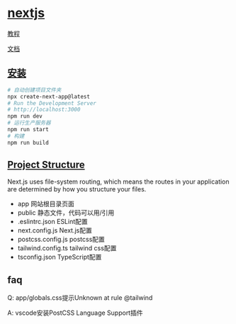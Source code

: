 # [nextjs](https://nextjs.org/)

[教程](https://nextjs.org/learn/foundations/about-nextjs)

[文档](https://nextjs.org/docs)

## [安装](https://nextjs.org/docs/getting-started/installation)

```bash
# 自动创建项目文件夹
npx create-next-app@latest
# Run the Development Server
# http://localhost:3000
npm run dev
# 运行生产服务器
npm run start
# 构建
npm run build
```

## [Project Structure](https://nextjs.org/docs/getting-started/project-structure)

Next.js uses file-system routing, which means the routes in your application are determined by how you structure your files.

- app 网站根目录页面
- public 静态文件，代码可以用/引用
- .eslintrc.json ESLint配置
- next.config.js Next.js配置
- postcss.config.js postcss配置
- tailwind.config.ts tailwind css配置
- tsconfig.json TypeScript配置

## faq

Q: app/globals.css提示Unknown at rule @tailwind

A: vscode安装PostCSS Language Support插件
